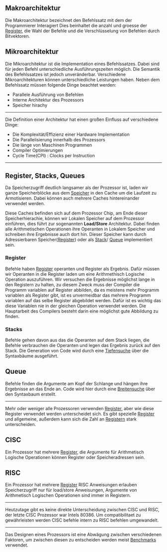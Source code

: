 

## Makroarchitektur
Die Makroarchitektur bezeichnet den Befehlssatz mit dem der Programmierer Interagiert
Dies beinhaltet die anzahl und groesse der [Register](Register.md), die Wahl der Befehle und die Verschlüsselung von Befehlen durch Bitvektoren.

## Mikroarchitektur

Die Mikroarchitektur ist die Implementation eines Befehlssatzes. Dabei sind für jeden Befehl unterschiedliche Ausführungszeiten möglich. Die Semantik des Befehlssatzes ist jedoch unveränderbar. Verschiedene Mikroarchitekturen können unterschiedliche Leistungen haben. Neben dem Befehlssatz müssen folgende Dinge beachtet werden:
- Parallele Ausführung von Befehlen
- Interne Architektur des Prozessors
- Speicher hirachy

---

Die Definition einer Architektur hat einen großen Einfluss auf verschiedene Dinge:
- Die Komplexität/Effizienz einer Hardware Implementation
- Die Parallelisierung innerhalb des Prozessors
- Die länge von Maschinen Programmen
- Compiler Optimierungen
- Cycle Time(CPI) : Clocks per Instruction


---

## Register, Stacks, Queues
Da Speicherzugriff deutlich langsamer als der Prozessor ist, laden wir ganze Speicherblöcke aus dem [Speicher](Speicher.md) in den Cache um die Laufzeit zu Armotisieren.
Dabei können auch mehrere Caches hintereinander verwendet werden.

Diese Caches befinden sich auf dem Prozessor Chip, am Ende dieser Speicherhierachie, können wir Lokalen Speicher auf dem Prozessor einführen, dies führt zur sogenannten __Load/Store__ Architektur. Dabei finden alle Arithmetischen Operationen ihre Operanten in Lokalem Speicher und schreiben ihre Ergebnisse auch dort hin. Dieser Speicher kann durch Adressierbaren Speicher([Register](Register.md)) oder als [Stack](Stacks.md)/ [Queue](Queue.md) implementiert sein. 

### Register

Befehle haben [Register](Register.md) operanten und Register als Ergebnis. Dafür müssen wir Operanten in die Register laden um eine Arithmethisch Logische Operation auszuführen.
Wir versuchen die Ergebnisse möglichst lange in den Registern zu halten, zu diesem Zweck muss der Compiler die Programm variablen auf Register abbilden, da es meistens mehr Programm variablen als Register gibt, ist es unvermeidbar das mehrere Programm variablen auf das selbe Register abgebildet werden. Dafür ist es wichtig das diese Variablen nie in der gleichen Operation verwendet werden. Die Hauptarbeit des Compilers besteht darin  eine möglichst gute Abbildung zu finden.

### Stacks

Befehle gehen davon aus das die Operanten auf dem Stack liegen, die Befehle verbrauchen die Operanten und legen das Ergebnis zurück auf den Stack. Die Generation von Code wird durch eine [Tiefensuche](Algorithmen%20und%20Datenstrukturen/Graph.md#Tiefensuche) über die Syntaxbäume ausgeführt.

## Queue

Befehle finden die Argumente am Kopf der Schlange und hängen ihre Ergebnisse an das Ende an. Code wird hier durch eine [Breitensuche](Algorithmen%20und%20Datenstrukturen/Graph.md#Breitensuche) über den Syntaxbaum erstellt. 

---


Mehr oder weniger alle Prozessoren verwenden [Register](Register.md), aber wie diese Register verwendet werden unterscheidet sich. Es gibt spezielle [Register](Register.md) und allgemeine, außerdem kann sich die Zahl an [Registern](Register.md) stark unterscheiden.



##  CISC

Ein Prozessor hat mehrere [Register](Register.md), die Argumente für Arithmetisch Logische Operationen können Register oder Speicheradressen sein.

## RISC
Ein Prozessor hat mehrere [Register](Register.md) 
RISC Anweisungen erlauben Speicherzugriff nur für load/store Anweisungen, Argumente von Arithmetisch Logischen Operationen sind immer in Registern.

---

Heutzutage gibt es keine direkte Unterscheidung zwischen CISC und RISC, der letzte CISC Prozessor war Intels $80386$.  Um compatibilitaet zu gewährleisten werden CISC befehle intern zu RISC befehlen umgewandelt.


---

Das Designen eines Prozessors ist eine Abwägung zwischen verschiedenen Faktoren, um zwischen diesen zu entscheiden werden meist [Benchmarks](Benchmarks.md) verwendet.